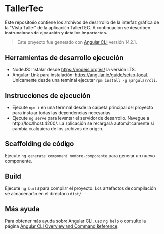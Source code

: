# TallerTec

Este repositorio contiene los archivos de desarrollo de la interfaz gráfica de la "Vista Taller" de la aplicación TallerTEC. A continuación se describen instrucciones de ejecución y detalles importantes.  

> Este proyecto fue generado con [Angular CLI](https://github.com/angular/angular-cli) versión 14.2.1.

## Herramientas de desarrollo ejecución

- NodeJS: Instalar desde https://nodejs.org/es/ la versión LTS.
- Angular: Link para instalación: https://angular.io/guide/setup-local. Unicamente desde una terminal ejecutar `npm install -g @angular/cli`.

## Instrucciones de ejecución
- Ejecute `npm i` en una terminal desde la carpeta principal del proyecto para instalar todas las dependencias necesarias.
- Ejecute `ng serve` para levantar el servidor de desarrollo. Navegue a http://localhost:4200/. La aplicación se recargará automáticamente si cambia cualquiera de los archivos de origen.

## Scaffolding de código

Ejecute `ng generate component nombre-componente` para generar un nuevo componente.

## Build

Ejecute `ng build` para compilar el proyecto. Los artefactos de compilación se almacenarán en el directorio `dist/`.
  
## Más ayuda

 Para obtener más ayuda sobre Angular CLI, use `ng help` o consulte la página  [Angular CLI Overview and Command Reference](https://angular.io/cli).

